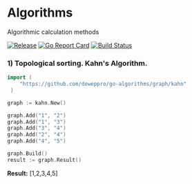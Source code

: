 # Algorithms
Algorithmic calculation methods

[![Release](https://img.shields.io/github/release/deweppro/go-algorithms.svg?style=flat-square)](https://github.com/deweppro/go-algorithms/releases/latest)
[![Go Report Card](https://goreportcard.com/badge/github.com/deweppro/go-algorithms)](https://goreportcard.com/report/github.com/deweppro/go-algorithms)
[![Build Status](https://travis-ci.com/deweppro/go-algorithms.svg?branch=master)](https://travis-ci.com/deweppro/go-algorithms)

### 1) Topological sorting. Kahn's Algorithm.

```go
import (
    "https://github.com/deweppro/go-algorithms/graph/kahn"
 )

graph := kahn.New()

graph.Add("1", "2")
graph.Add("1", "3")
graph.Add("3", "4")
graph.Add("2", "4")
graph.Add("4", "5")

graph.Build()
result := graph.Result()
```

**Result:** [1,2,3,4,5]